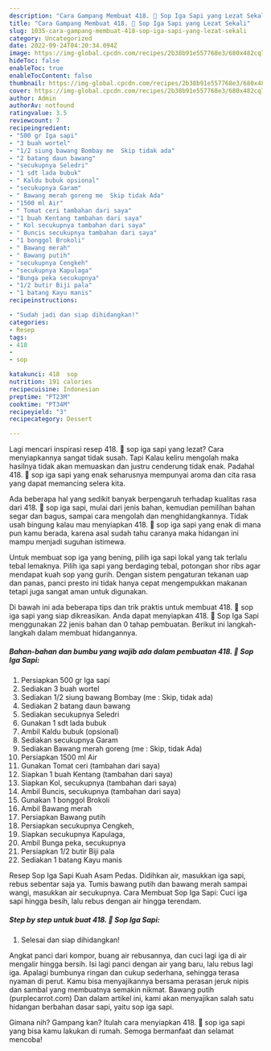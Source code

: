 ```yaml
---
description: "Cara Gampang Membuat 418. 🍲 Sop Iga Sapi yang Lezat Sekali"
title: "Cara Gampang Membuat 418. 🍲 Sop Iga Sapi yang Lezat Sekali"
slug: 1035-cara-gampang-membuat-418-sop-iga-sapi-yang-lezat-sekali
category: Uncategorized
date: 2022-09-24T04:20:34.094Z
image: https://img-global.cpcdn.com/recipes/2b38b91e557768e3/680x482cq70/418-sop-iga-sapi-foto-resep-utama.jpg
hideToc: false
enableToc: true
enableTocContent: false
thumbnail: https://img-global.cpcdn.com/recipes/2b38b91e557768e3/680x482cq70/418-sop-iga-sapi-foto-resep-utama.jpg
cover: https://img-global.cpcdn.com/recipes/2b38b91e557768e3/680x482cq70/418-sop-iga-sapi-foto-resep-utama.jpg
author: Admin
authorAv: notfound
ratingvalue: 3.5
reviewcount: 7
recipeingredient:
- "500 gr Iga sapi"
- "3 buah wortel"
- "1/2 siung bawang Bombay me  Skip tidak ada"
- "2 batang daun bawang"
- "secukupnya Seledri"
- "1 sdt lada bubuk"
- " Kaldu bubuk opsional"
- "secukupnya Garam"
- " Bawang merah goreng me  Skip tidak Ada"
- "1500 ml Air"
- " Tomat ceri tambahan dari saya"
- "1 buah Kentang tambahan dari saya"
- " Kol secukupnya tambahan dari saya"
- " Buncis secukupnya tambahan dari saya"
- "1 bonggol Brokoli"
- " Bawang merah"
- " Bawang putih"
- "secukupnya Cengkeh"
- "secukupnya Kapulaga"
- "Bunga peka secukupnya"
- "1/2 butir Biji pala"
- "1 batang Kayu manis"
recipeinstructions:

- "Sudah jadi dan siap dihidangkan!"
categories:
- Resep
tags:
- 418
- 
- sop

katakunci: 418  sop 
nutrition: 191 calories
recipecuisine: Indonesian
preptime: "PT23M"
cooktime: "PT34M"
recipeyield: "3"
recipecategory: Dessert

---
```



Lagi mencari inspirasi resep 418. 🍲 sop iga sapi yang lezat? Cara menyiapkannya sangat tidak susah. Tapi Kalau keliru mengolah maka hasilnya tidak akan memuaskan dan justru cenderung tidak enak. Padahal 418. 🍲 sop iga sapi yang enak seharusnya mempunyai aroma dan cita rasa yang dapat memancing selera kita.


Ada beberapa hal yang sedikit banyak berpengaruh terhadap kualitas rasa dari 418. 🍲 sop iga sapi, mulai dari jenis bahan, kemudian pemilihan bahan segar dan bagus, sampai cara mengolah dan menghidangkannya. Tidak usah bingung kalau mau menyiapkan 418. 🍲 sop iga sapi yang enak di mana pun kamu berada, karena asal sudah tahu caranya maka hidangan ini mampu menjadi suguhan istimewa.

Untuk membuat sop iga yang bening, pilih iga sapi lokal yang tak terlalu tebal lemaknya. Pilih iga sapi yang berdaging tebal, potongan shor ribs agar mendapat kuah sop yang gurih. Dengan sistem pengaturan tekanan uap dan panas, panci presto ini tidak hanya cepat mengempukkan makanan tetapi juga sangat aman untuk digunakan.


Di bawah ini ada beberapa tips dan trik praktis untuk membuat 418. 🍲 sop iga sapi yang siap dikreasikan. Anda dapat menyiapkan 418. 🍲 Sop Iga Sapi menggunakan 22 jenis bahan dan 0 tahap pembuatan. Berikut ini langkah-langkah dalam membuat hidangannya.

<!--inarticleads1-->

##### Bahan-bahan dan bumbu yang wajib ada dalam pembuatan 418. 🍲 Sop Iga Sapi:

1. Persiapkan 500 gr Iga sapi
1. Sediakan 3 buah wortel
1. Sediakan 1/2 siung bawang Bombay (me : Skip, tidak ada)
1. Sediakan 2 batang daun bawang
1. Sediakan secukupnya Seledri
1. Gunakan 1 sdt lada bubuk
1. Ambil  Kaldu bubuk (opsional)
1. Sediakan secukupnya Garam
1. Sediakan  Bawang merah goreng (me : Skip, tidak Ada)
1. Persiapkan 1500 ml Air
1. Gunakan  Tomat ceri (tambahan dari saya)
1. Siapkan 1 buah Kentang (tambahan dari saya)
1. Siapkan  Kol, secukupnya (tambahan dari saya)
1. Ambil  Buncis, secukupnya (tambahan dari saya)
1. Gunakan 1 bonggol Brokoli
1. Ambil  Bawang merah
1. Persiapkan  Bawang putih
1. Persiapkan secukupnya Cengkeh,
1. Siapkan secukupnya Kapulaga,
1. Ambil Bunga peka, secukupnya
1. Persiapkan 1/2 butir Biji pala
1. Sediakan 1 batang Kayu manis


Resep Sop Iga Sapi Kuah Asam Pedas. Didihkan air, masukkan iga sapi, rebus sebentar saja ya. Tumis bawang putih dan bawang merah sampai wangi, masukkan air secukupnya. Cara Membuat Sop Iga Sapi: Cuci iga sapi hingga besih, lalu rebus dengan air hingga terendam. 

<!--inarticleads2-->

##### Step by step untuk buat 418. 🍲 Sop Iga Sapi:


1. Selesai dan siap dihidangkan!

Angkat panci dari kompor, buang air rebusannya, dan cuci lagi iga di air mengalir hingga bersih. Isi lagi panci dengan air yang baru, lalu rebus lagi iga. Apalagi bumbunya ringan dan cukup sederhana, sehingga terasa nyaman di perut. Kamu bisa menyajikannya bersama perasan jeruk nipis dan sambal yang membuatnya semakin nikmat. Bawang putih (purplecarrot.com) Dan dalam artikel ini, kami akan menyajikan salah satu hidangan berbahan dasar sapi, yaitu sop iga sapi. 

Gimana nih? Gampang kan? Itulah cara menyiapkan 418. 🍲 sop iga sapi yang bisa kamu lakukan di rumah. Semoga bermanfaat dan selamat mencoba!
